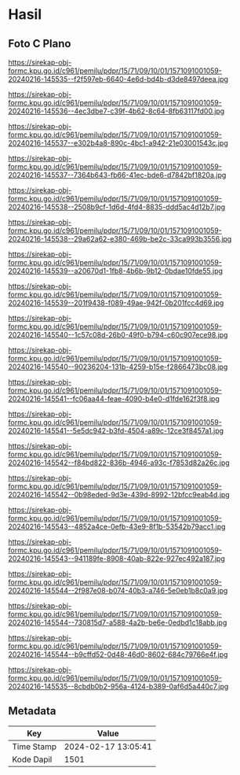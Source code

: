 # Hasil

## Foto C Plano

https://sirekap-obj-formc.kpu.go.id/c961/pemilu/pdpr/15/71/09/10/01/1571091001059-20240216-145535--f2f597eb-6640-4e6d-bd4b-d3de8497deea.jpg

https://sirekap-obj-formc.kpu.go.id/c961/pemilu/pdpr/15/71/09/10/01/1571091001059-20240216-145536--4ec3dbe7-c39f-4b62-8c64-8fb63117fd00.jpg

https://sirekap-obj-formc.kpu.go.id/c961/pemilu/pdpr/15/71/09/10/01/1571091001059-20240216-145537--e302b4a8-890c-4bc1-a942-21e03001543c.jpg

https://sirekap-obj-formc.kpu.go.id/c961/pemilu/pdpr/15/71/09/10/01/1571091001059-20240216-145537--7364b643-fb66-41ec-bde6-d7842bf1820a.jpg

https://sirekap-obj-formc.kpu.go.id/c961/pemilu/pdpr/15/71/09/10/01/1571091001059-20240216-145538--2508b9cf-1d6d-4fd4-8835-ddd5ac4d12b7.jpg

https://sirekap-obj-formc.kpu.go.id/c961/pemilu/pdpr/15/71/09/10/01/1571091001059-20240216-145538--29a62a62-e380-469b-be2c-33ca993b3556.jpg

https://sirekap-obj-formc.kpu.go.id/c961/pemilu/pdpr/15/71/09/10/01/1571091001059-20240216-145539--a20670d1-1fb8-4b6b-9b12-0bdae10fde55.jpg

https://sirekap-obj-formc.kpu.go.id/c961/pemilu/pdpr/15/71/09/10/01/1571091001059-20240216-145539--201f9438-f089-49ae-942f-0b201fcc4d69.jpg

https://sirekap-obj-formc.kpu.go.id/c961/pemilu/pdpr/15/71/09/10/01/1571091001059-20240216-145540--1c57c08d-26b0-49f0-b794-c60c907ece98.jpg

https://sirekap-obj-formc.kpu.go.id/c961/pemilu/pdpr/15/71/09/10/01/1571091001059-20240216-145540--90236204-131b-4259-b15e-f2866473bc08.jpg

https://sirekap-obj-formc.kpu.go.id/c961/pemilu/pdpr/15/71/09/10/01/1571091001059-20240216-145541--fc06aa44-feae-4090-b4e0-d1fde162f3f8.jpg

https://sirekap-obj-formc.kpu.go.id/c961/pemilu/pdpr/15/71/09/10/01/1571091001059-20240216-145541--5e5dc942-b3fd-4504-a89c-12ce3f8457a1.jpg

https://sirekap-obj-formc.kpu.go.id/c961/pemilu/pdpr/15/71/09/10/01/1571091001059-20240216-145542--f84bd822-836b-4946-a93c-f7853d82a26c.jpg

https://sirekap-obj-formc.kpu.go.id/c961/pemilu/pdpr/15/71/09/10/01/1571091001059-20240216-145542--0b98eded-9d3e-439d-8992-12bfcc9eab4d.jpg

https://sirekap-obj-formc.kpu.go.id/c961/pemilu/pdpr/15/71/09/10/01/1571091001059-20240216-145543--4852a4ce-0efb-43e9-8f1b-53542b79acc1.jpg

https://sirekap-obj-formc.kpu.go.id/c961/pemilu/pdpr/15/71/09/10/01/1571091001059-20240216-145543--941189fe-8908-40ab-822e-927ec492a187.jpg

https://sirekap-obj-formc.kpu.go.id/c961/pemilu/pdpr/15/71/09/10/01/1571091001059-20240216-145544--2f987e08-b074-40b3-a746-5e0eb1b8c0a9.jpg

https://sirekap-obj-formc.kpu.go.id/c961/pemilu/pdpr/15/71/09/10/01/1571091001059-20240216-145544--730815d7-a588-4a2b-be6e-0edbd1c18abb.jpg

https://sirekap-obj-formc.kpu.go.id/c961/pemilu/pdpr/15/71/09/10/01/1571091001059-20240216-145544--b9cffd52-0d48-46d0-8602-684c79766e4f.jpg

https://sirekap-obj-formc.kpu.go.id/c961/pemilu/pdpr/15/71/09/10/01/1571091001059-20240216-145535--8cbdb0b2-956a-4124-b389-0af6d5a440c7.jpg


## Metadata

| Key        | Value               |
| ---------- | ------------------- |
| Time Stamp | 2024-02-17 13:05:41 |
| Kode Dapil | 1501                |



